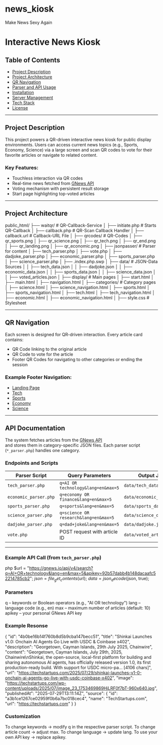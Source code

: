 # news_kiosk
Make News Sexy Again

# Interactive News Kiosk

## Table of Contents
- [Project Description](#project-description)
- [Project Architecture](#project-architecture)
- [QR Navigation](#qr-navigation)
- [Parser and API Usage](#parser-and-api-usage)
- [Installation](#installation)
- [Server Management](#server-management)
- [Tech Stack](#tech-stack)
- [License](#license)

---

## Project Description

This project powers a QR-driven interactive news kiosk for public display environments. Users can access current news topics (e.g., Sports, Economy, Science) via a large screen and scan QR codes to vote for their favorite articles or navigate to related content.

### Key Features:
- Touchless interaction via QR codes
- Real-time news fetched from [GNews API](https://gnews.io/)
- Voting mechanism with persistent result storage
- Start page highlighting top-voted articles

---

## Project Architecture

public_html/
├── waitqr/                 # QR-Callback-Service
│   ├── initiate.php        # Starts QR-Callback
│   ├── callback.php        # QR-Scan Callback Handler
│   ├── callback.url        # Callback-URL File
│
├── qrcodes/                # QR-Codes
│   ├── qr_sports.png
│   ├── qr_science.png
│   ├── qr_tech.png
│   ├── qr_end.png
│   ├── qr_landing.png
│   ├── qr_economic.png
│
├── jsonpasser/             # Parser for content
│   ├── tech_parser.php
│   ├── vote.php
│   ├── dadjoke_parser.php
│   ├── economic_parser.php
│   ├── sports_parser.php
│   ├── science_parser.php
│   ├── .index.php.swp
│   ├── data/               # JSON-Data Sources
│   │   ├── tech_data.json
│   │   ├── dadjoke.json
│   │   ├── economic_data.json
│   │   ├── sports_data.json
│   │   ├── science_data.json
│   │   ├── voted_articles.json
│
├── display/                # Main pages
│   ├── start.html
│   ├── main.html
│   ├── navigation.html
│
├── categories/             # Category pages
│   ├── science.html
│   ├── science_navigation.html
│   ├── sports.html
│   ├── sports_navigation.html
│   ├── tech.html
│   ├── tech_navigation.html
│   ├── economic.html
│   ├── economic_navigation.html
│   ├── style.css           # Stylesheet

---

## QR Navigation

Each screen is designed for QR-driven interaction. Every article card contains:

- QR Code linking to the original article
- QR Code to vote for the article
- Footer QR Codes for navigating to other categories or ending the session

### Example Footer Navigation:

- [Landing Page](display/index.html)  
- [Tech](display/tech.html)  
- [Sports](display/sports.html)  
- [Economy](display/economy.html)  
- [Science](display/science.html)

---

## API Documentation

The system fetches articles from the [GNews API](https://gnews.io/)  
and stores them in category-specific JSON files. Each parser script (`*_parser.php`) handles one category.

### Endpoints and Scripts

| Parser Script        | Query Parameters                         | Output JSON             |
|----------------------|------------------------------------------|-------------------------|
| `tech_parser.php`    | `q=AI OR technology&lang=en&max=5`       | `data/tech_data.json`   |
| `economic_parser.php`| `q=economy OR finance&lang=en&max=5`     | `data/economic_data.json`|
| `sports_parser.php`  | `q=sports&lang=en&max=5`                 | `data/sports_data.json` |
| `science_parser.php` | `q=science OR research&lang=en&max=5`    | `data/science_data.json`|
| `dadjoke_parser.php` | `q=dad+joke&lang=en&max=5`               | `data/dadjoke.json`     |
| `vote.php`           | POST request with article ID             | `data/voted_articles.json`|

---

### Example API Call (from `tech_parser.php`)

php
$url = "https://gnews.io/api/v4/search?q=AI+OR+technology&lang=en&max=5&apikey=92b57dabb4b148dacaafc52214785cb2";
$json = file_get_contents($url);
$data = json_decode($json, true);

### Parameters
q – keywords or Boolean operators (e.g., "AI OR technology")
lang – language code (e.g., en)
max – maximum number of articles (default: 10)
apikey – your personal GNews API key

### Example Resonse
{
            "id": "4b0be16b14f760b8d5b9cba147becc51",
            "title": "Shinkai Launches v1.0: Onchain AI Agents Go Live with USDC & Coinbase x402",
            "description": "Georgetown, Cayman Islands, 29th July 2025, Chainwire",
            "content": "Georgetown, Cayman Islands, July 29th, 2025, Chainwire\nShinkai, the open-source, local-first platform for building and sharing autonomous AI agents, has officially released version 1.0, its first production-ready build. With support for USDC micro-pa... [4106 chars]",
            "url": "https://techstartups.com/2025/07/29/shinkai-launches-v1-0-onchain-ai-agents-go-live-with-usdc-coinbase-x402",
            "image": "https://techstartups.com/wp-content/uploads/2025/07/image_23_1753469869HjLRF0f7bT-960x640.jpg",
            "publishedAt": "2025-07-29T13:11:14Z",
            "source": {
                "id": "a3b1ce1267ce02959f0b6a7bc018cec4",
                "name": "TechStartups.com",
                "url": "https://techstartups.com"
            }
        }

### Customization
To change keywords → modify q in the respective parser script.
To change article count → adjust max.
To change language → update lang.
To use your own API key → replace apikey.
